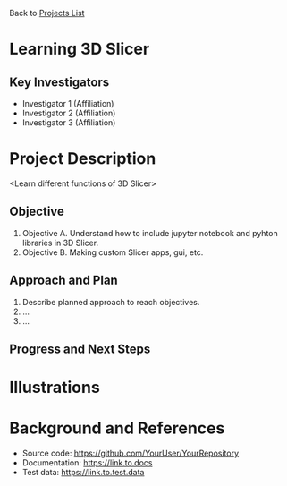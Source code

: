 Back to [Projects List](../../README.md#ProjectsList)

# Learning 3D Slicer

## Key Investigators

- Investigator 1 (Affiliation)
- Investigator 2 (Affiliation)
- Investigator 3 (Affiliation)

# Project Description

<Learn different functions of 3D Slicer>

## Objective

1. Objective A. Understand how to include jupyter notebook and pyhton libraries in 3D Slicer.
1. Objective B. Making custom Slicer apps, gui, etc.

## Approach and Plan

1. Describe planned approach to reach objectives.
1. ...
1. ...

## Progress and Next Steps

<!--Describe progress and next steps in a few bullet points as you are making progress.-->

# Illustrations

<!--Add pictures and links to videos that demonstrate what has been accomplished.-->

<!--![Description of picture](Example2.jpg)-->

<!--![Some more images](Example2.jpg)-->

# Background and References

<!--Use this space for information that may help people better understand your project, like links to papers, source code, or data.-->

- Source code: https://github.com/YourUser/YourRepository
- Documentation: https://link.to.docs
- Test data: https://link.to.test.data


